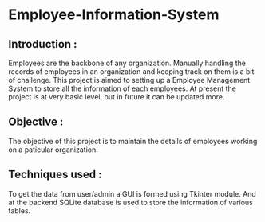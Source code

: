 # Employee-Information-System


## Introduction :
              
 Employees are the backbone of any organization.
 Manually handling the records of employees in an organization and keeping track on them is a bit of
challenge. 
This project is aimed to setting up a Employee Management System to
store all the information of each employees. At present the project is at very basic
level, but in future it can be updated more.


## Objective :
The objective of this project is to maintain the details of employees working on a paticular
organization. 

## Techniques used :
To get the data from user/admin a GUI is formed using Tkinter module.
And at the backend SQLite database is used to store the information of various tables.
